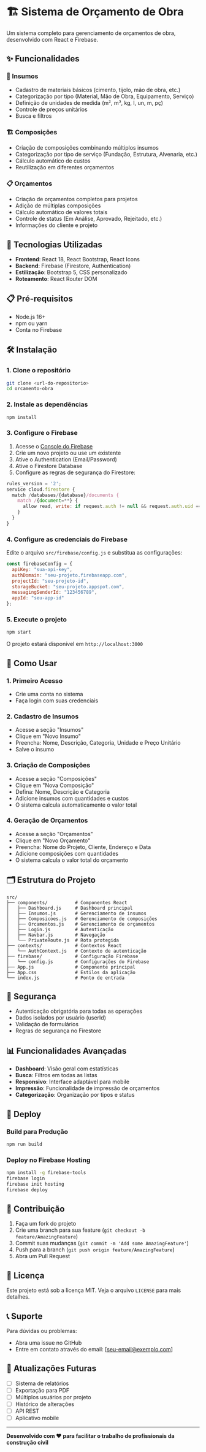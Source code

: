# 🏗️ Sistema de Orçamento de Obra

Um sistema completo para gerenciamento de orçamentos de obra, desenvolvido com React e Firebase.

## ✨ Funcionalidades

### 🔧 Insumos
- Cadastro de materiais básicos (cimento, tijolo, mão de obra, etc.)
- Categorização por tipo (Material, Mão de Obra, Equipamento, Serviço)
- Definição de unidades de medida (m², m³, kg, l, un, m, pç)
- Controle de preços unitários
- Busca e filtros

### 🏗️ Composições
- Criação de composições combinando múltiplos insumos
- Categorização por tipo de serviço (Fundação, Estrutura, Alvenaria, etc.)
- Cálculo automático de custos
- Reutilização em diferentes orçamentos

### 📋 Orçamentos
- Criação de orçamentos completos para projetos
- Adição de múltiplas composições
- Cálculo automático de valores totais
- Controle de status (Em Análise, Aprovado, Rejeitado, etc.)
- Informações do cliente e projeto

## 🚀 Tecnologias Utilizadas

- **Frontend**: React 18, React Bootstrap, React Icons
- **Backend**: Firebase (Firestore, Authentication)
- **Estilização**: Bootstrap 5, CSS personalizado
- **Roteamento**: React Router DOM

## 📋 Pré-requisitos

- Node.js 16+ 
- npm ou yarn
- Conta no Firebase

## 🛠️ Instalação

### 1. Clone o repositório
```bash
git clone <url-do-repositorio>
cd orcamento-obra
```

### 2. Instale as dependências
```bash
npm install
```

### 3. Configure o Firebase

1. Acesse o [Console do Firebase](https://console.firebase.google.com/)
2. Crie um novo projeto ou use um existente
3. Ative o Authentication (Email/Password)
4. Ative o Firestore Database
5. Configure as regras de segurança do Firestore:

```javascript
rules_version = '2';
service cloud.firestore {
  match /databases/{database}/documents {
    match /{document=**} {
      allow read, write: if request.auth != null && request.auth.uid == resource.data.userId;
    }
  }
}
```

### 4. Configure as credenciais do Firebase

Edite o arquivo `src/firebase/config.js` e substitua as configurações:

```javascript
const firebaseConfig = {
  apiKey: "sua-api-key",
  authDomain: "seu-projeto.firebaseapp.com",
  projectId: "seu-projeto-id",
  storageBucket: "seu-projeto.appspot.com",
  messagingSenderId: "123456789",
  appId: "seu-app-id"
};
```

### 5. Execute o projeto
```bash
npm start
```

O projeto estará disponível em `http://localhost:3000`

## 📱 Como Usar

### 1. Primeiro Acesso
- Crie uma conta no sistema
- Faça login com suas credenciais

### 2. Cadastro de Insumos
- Acesse a seção "Insumos"
- Clique em "Novo Insumo"
- Preencha: Nome, Descrição, Categoria, Unidade e Preço Unitário
- Salve o insumo

### 3. Criação de Composições
- Acesse a seção "Composições"
- Clique em "Nova Composição"
- Defina: Nome, Descrição e Categoria
- Adicione insumos com quantidades e custos
- O sistema calcula automaticamente o valor total

### 4. Geração de Orçamentos
- Acesse a seção "Orçamentos"
- Clique em "Novo Orçamento"
- Preencha: Nome do Projeto, Cliente, Endereço e Data
- Adicione composições com quantidades
- O sistema calcula o valor total do orçamento

## 🗂️ Estrutura do Projeto

```
src/
├── components/          # Componentes React
│   ├── Dashboard.js     # Dashboard principal
│   ├── Insumos.js       # Gerenciamento de insumos
│   ├── Composicoes.js   # Gerenciamento de composições
│   ├── Orcamentos.js    # Gerenciamento de orçamentos
│   ├── Login.js         # Autenticação
│   ├── Navbar.js        # Navegação
│   └── PrivateRoute.js  # Rota protegida
├── contexts/            # Contextos React
│   └── AuthContext.js   # Contexto de autenticação
├── firebase/            # Configuração Firebase
│   └── config.js        # Configurações do Firebase
├── App.js               # Componente principal
├── App.css              # Estilos da aplicação
└── index.js             # Ponto de entrada
```

## 🔐 Segurança

- Autenticação obrigatória para todas as operações
- Dados isolados por usuário (userId)
- Validação de formulários
- Regras de segurança no Firestore

## 📊 Funcionalidades Avançadas

- **Dashboard**: Visão geral com estatísticas
- **Busca**: Filtros em todas as listas
- **Responsivo**: Interface adaptável para mobile
- **Impressão**: Funcionalidade de impressão de orçamentos
- **Categorização**: Organização por tipos e status

## 🚀 Deploy

### Build para Produção
```bash
npm run build
```

### Deploy no Firebase Hosting
```bash
npm install -g firebase-tools
firebase login
firebase init hosting
firebase deploy
```

## 🤝 Contribuição

1. Faça um fork do projeto
2. Crie uma branch para sua feature (`git checkout -b feature/AmazingFeature`)
3. Commit suas mudanças (`git commit -m 'Add some AmazingFeature'`)
4. Push para a branch (`git push origin feature/AmazingFeature`)
5. Abra um Pull Request

## 📝 Licença

Este projeto está sob a licença MIT. Veja o arquivo `LICENSE` para mais detalhes.

## 📞 Suporte

Para dúvidas ou problemas:
- Abra uma issue no GitHub
- Entre em contato através do email: [seu-email@exemplo.com]

## 🔄 Atualizações Futuras

- [ ] Sistema de relatórios
- [ ] Exportação para PDF
- [ ] Múltiplos usuários por projeto
- [ ] Histórico de alterações
- [ ] API REST
- [ ] Aplicativo mobile

---

**Desenvolvido com ❤️ para facilitar o trabalho de profissionais da construção civil**

